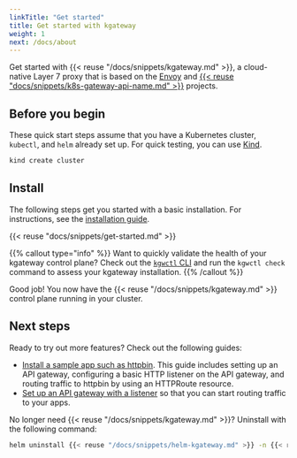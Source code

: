 ```yaml
---
linkTitle: "Get started"
title: Get started with kgateway
weight: 1
next: /docs/about
---
```


Get started with {{< reuse "/docs/snippets/kgateway.md" >}}, a cloud-native Layer 7 proxy that is based on the [Envoy](https://www.envoyproxy.io/) and [{{< reuse "docs/snippets/k8s-gateway-api-name.md" >}}](https://gateway-api.sigs.k8s.io/) projects.

## Before you begin

These quick start steps assume that you have a Kubernetes cluster, `kubectl`, and `helm` already set up. For quick testing, you can use [Kind](https://kind.sigs.k8s.io/).

```sh
kind create cluster
```

## Install

The following steps get you started with a basic installation. For instructions, see the [installation guide](/docs/operations/install).

{{< reuse "docs/snippets/get-started.md" >}}

{{% callout type="info" %}}
Want to quickly validate the health of your kgateway control plane? Check out the [`kgwctl` CLI](/docs/reference/cli/install/) and run the `kgwctl check` command to assess your kgateway installation. 
{{% /callout %}}

Good job! You now have the {{< reuse "/docs/snippets/kgateway.md" >}} control plane running in your cluster.

## Next steps

Ready to try out more features? Check out the following guides:

- [Install a sample app such as httpbin](/docs/operations/sample-app/). This guide includes setting up an API gateway, configuring a basic HTTP listener on the API gateway, and routing traffic to httpbin by using an HTTPRoute resource.
- [Set up an API gateway with a listener](/docs/setup/listeners/) so that you can start routing traffic to your apps.

No longer need {{< reuse "/docs/snippets/kgateway.md" >}}? Uninstall with the following command:

```sh
helm uninstall {{< reuse "/docs/snippets/helm-kgateway.md" >}} -n {{< reuse "docs/snippets/namespace.md" >}}
```
